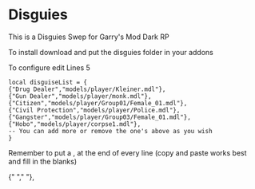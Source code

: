# Disguies

This is a Disguies Swep for Garry's Mod Dark RP



To install download and put the disguies folder in your addons



To configure edit Lines 5

	local disguiseList = {
	{"Drug Dealer","models/player/Kleiner.mdl"},
	{"Gun Dealer","models/player/monk.mdl"},
	{"Citizen","models/player/Group01/Female_01.mdl"},
	{"Civil Protection","models/player/Police.mdl"},
	{"Gangster","models/player/Group03/Female_01.mdl"},
	{"Hobo","models/player/corpse1.mdl"},
	-- You can add more or remove the one's above as you wish
	}

Remember to put a , at the end of every line (copy and paste works best and fill in the blanks)

{"     ","     "},
